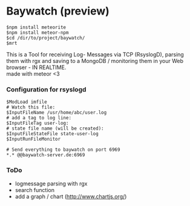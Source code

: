 # Baywatch (preview)

	$npm install meteorite
	$npm install meteor-npm
	$cd /dir/to/project/baywatch/
	$mrt

This is a Tool for receiving Log- Messages via TCP (RsyslogD), parsing them with rgx and saving to a MongoDB / monitoring them in your Web browser - IN REALTIME.   
made with meteor <3   
      
### Configuration for rsyslogd
	$ModLoad imfile	
	# Watch this file:
	$InputFileName /usr/home/abc/user.log
	# add a tag to log line:
	$InputFileTag user-log:
	# state file name (will be created):
	$InputFileStateFile state-user-log
	$InputRunFileMonitor
	
	# Send everything to baywatch on port 6969
	*.* @@baywatch-server.de:6969

### ToDo 
- logmessage parsing with rgx
- search function
- add a graph / chart (http://www.chartjs.org/)
